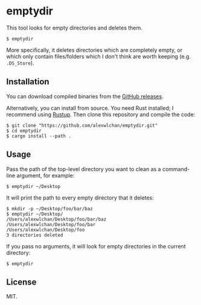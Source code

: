 # emptydir

This tool looks for empty directories and deletes them.

```console
$ emptydir 
```

More specifically, it deletes directories which are completely empty, or which only contain files/folders which I don't think are worth keeping (e.g. `.DS_Store`).





## Installation

You can download compiled binaries from the [GitHub releases](https://github.com/alexwlchan/emptydir/releases).

Alternatively, you can install from source.
You need Rust installed; I recommend using [Rustup].
Then clone this repository and compile the code:

```console
$ git clone "https://github.com/alexwlchan/emptydir.git"
$ cd emptydir
$ cargo install --path .
```

[Rustup]: https://rustup.rs/





## Usage

Pass the path of the top-level directory you want to clean as a command-line argument, for example:

```console
$ emptydir ~/Desktop
```

It will print the path to every empty directory that it deletes:

```
$ mkdir -p ~/Desktop/foo/bar/baz
$ emptydir ~/Desktop/
/Users/alexwlchan/Desktop/foo/bar/baz
/Users/alexwlchan/Desktop/foo/bar
/Users/alexwlchan/Desktop/foo
3 directories deleted
```

If you pass no arguments, it will look for empty directories in the current directory:

```console
$ emptydir
```



## License

MIT.
